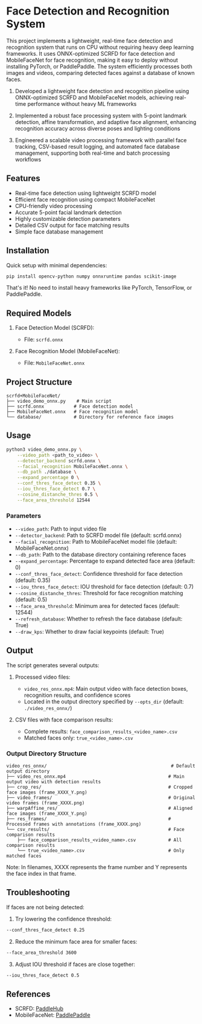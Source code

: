 # Face Detection and Recognition System

This project implements a lightweight, real-time face detection and recognition system that runs on CPU without requiring heavy deep learning frameworks. It uses ONNX-optimized SCRFD for face detection and MobileFaceNet for face recognition, making it easy to deploy without installing PyTorch, or PaddlePaddle. The system efficiently processes both images and videos, comparing detected faces against a database of known faces.

1. Developed a lightweight face detection and recognition pipeline using ONNX-optimized SCRFD and MobileFaceNet models, achieving real-time performance without heavy ML frameworks

2. Implemented a robust face processing system with 5-point landmark detection, affine transformation, and adaptive face alignment, enhancing recognition accuracy across diverse poses and lighting conditions

3. Engineered a scalable video processing framework with parallel face tracking, CSV-based result logging, and automated face database management, supporting both real-time and batch processing workflows
   
## Features

- Real-time face detection using lightweight SCRFD model
- Efficient face recognition using compact MobileFaceNet
- CPU-friendly video processing
- Accurate 5-point facial landmark detection
- Highly customizable detection parameters
- Detailed CSV output for face matching results
- Simple face database management

## Installation

Quick setup with minimal dependencies:

```bash
pip install opencv-python numpy onnxruntime pandas scikit-image
```

That's it! No need to install heavy frameworks like PyTorch, TensorFlow, or PaddlePaddle.

## Required Models

1. Face Detection Model (SCRFD):
   - File: `scrfd.onnx`

2. Face Recognition Model (MobileFaceNet):
   - File: `MobileFaceNet.onnx`

## Project Structure

```
scrfd+MobileFaceNet/
├── video_demo_onnx.py    # Main script
├── scrfd.onnx           # Face detection model
├── MobileFaceNet.onnx   # Face recognition model
└── database/            # Directory for reference face images
```

## Usage

```bash
python3 video_demo_onnx.py \
    --video_path <path_to_video> \
    --detector_backend scrfd.onnx \
    --facial_recognition MobileFaceNet.onnx \
    --db_path ./database \
    --expand_percentage 0 \
    --conf_thres_face_detect 0.35 \
    --iou_thres_face_detect 0.7 \
    --cosine_distanche_thres 0.5 \
    --face_area_threshold 12544
```

### Parameters

- `--video_path`: Path to input video file
- `--detector_backend`: Path to SCRFD model file (default: scrfd.onnx)
- `--facial_recognition`: Path to MobileFaceNet model file (default: MobileFaceNet.onnx)
- `--db_path`: Path to the database directory containing reference faces
- `--expand_percentage`: Percentage to expand detected face area (default: 0)
- `--conf_thres_face_detect`: Confidence threshold for face detection (default: 0.35)
- `--iou_thres_face_detect`: IOU threshold for face detection (default: 0.7)
- `--cosine_distanche_thres`: Threshold for face recognition matching (default: 0.5)
- `--face_area_threshold`: Minimum area for detected faces (default: 12544)
- `--refresh_database`: Whether to refresh the face database (default: True)
- `--draw_kps`: Whether to draw facial keypoints (default: True)

## Output

The script generates several outputs:

1. Processed video files:
   - `video_res_onnx.mp4`: Main output video with face detection boxes, recognition results, and confidence scores
   - Located in the output directory specified by `--opts_dir` (default: `./video_res_onnx/`)

2. CSV files with face comparison results:
   - Complete results: `face_comparison_results_<video_name>.csv`
   - Matched faces only: `true_<video_name>.csv`

### Output Directory Structure

```
video_res_onnx/                                              # Default output directory
├── video_res_onnx.mp4                                      # Main output video with detection results
├── crop_res/                                               # Cropped face images (frame_XXXX_Y.png)
├── video_frames/                                           # Original video frames (frame_XXXX.png)
├── warpAffine_res/                                         # Aligned face images (frame_XXXX_Y.png)
├── res_frames/                                             # Processed frames with annotations (frame_XXXX.png)
└── csv_results/                                            # Face comparison results
    ├── face_comparison_results_<video_name>.csv            # All comparison results
    └── true_<video_name>.csv                               # Only matched faces
```

Note: In filenames, XXXX represents the frame number and Y represents the face index in that frame.

## Troubleshooting

If faces are not being detected:

1. Try lowering the confidence threshold:
```bash
--conf_thres_face_detect 0.25
```

2. Reduce the minimum face area for smaller faces:
```bash
--face_area_threshold 3600
```

3. Adjust IOU threshold if faces are close together:
```bash
--iou_thres_face_detect 0.5
```

## References

- SCRFD: [PaddleHub](https://bj.bcebos.com/paddlehub/fastdeploy/scrfd_2.5g_bnkps_shape640x640.onnx)
- MobileFaceNet: [PaddlePaddle](https://github.com/PaddlePaddle/PaddleX/blob/revert-3532-add_ts_show/docs/module_usage/tutorials/cv_modules/face_feature.md)

